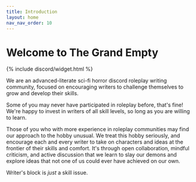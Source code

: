 ```yaml
---
title: Introduction
layout: home
nav_nav_order: 10
---
```


# Welcome to The Grand Empty

<div class="d-none d-lg-block float-right mx-4">{% include discord/widget.html %}</div>

We are an advanced-literate sci-fi horror discord roleplay writing community, focused on encouraging writers to challenge themselves to grow and develop their skills.

Some of you may never have participated in roleplay before, that's fine! We're happy to invest in writers of all skill levels, so long as you are willing to learn.

Those of you who with more experience in roleplay communities may find our approach to the hobby unusual. We treat this hobby seriously, and encourage each and every writer to take on characters and ideas at the frontier of their skills and comfort. It's through open collaboration, mindful criticism, and active discussion that we learn to slay our demons and explore ideas that not one of us could ever have achieved on our own.

Writer's block is _just_ a skill issue.
